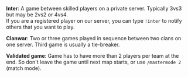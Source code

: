 **Inter**: A game between skilled players on a private server. Typically 3vs3 but may be 2vs2 or 4vs4.<br>
If you are a registered player on our server, you can type `!inter` to notify others that you want to play.

**Clanwar**: Two or three games played in sequence between two clans on one server. Third game is usually a tie-breaker.

**Validated game**: Game has to have more than 2 players per team at the end. So don't leave the game until next map starts, or use `/mastermode 2` (match mode).
